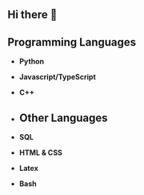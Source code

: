 ## Hi there 👋

## Programming Languages
- **Python**
- **Javascript/TypeScript**
- **C++**

- ## Other Languages
- **SQL**
- **HTML & CSS**
- **Latex**
- **Bash**
